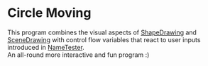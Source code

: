 # Circle Moving
This program combines the visual aspects of [ShapeDrawing](https://github.com/aminrajbanshi/Beginners-Cplusplus/tree/main/ShapeDrawing "ShapeDrawing") and [SceneDrawing](https://github.com/aminrajbanshi/Beginners-Cplusplus/tree/main/SceneDrawing "SceneDrawing") with control flow variables that react to user inputs introduced in [NameTester](https://www.google.com "NameTester").  
An all-round more interactive and fun program :)  
